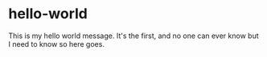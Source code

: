# hello-world
This is my hello world message. It's the first, and no one can ever know but I need to know so here goes.
